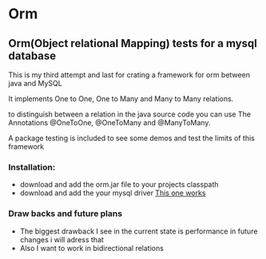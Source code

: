 <h1>Orm</h1>
<h2>Orm(Object relational Mapping) tests for a mysql database</h2>

This is my third attempt and last for crating a framework for orm between java and MySQL

It implements One to One, One to Many and Many to Many relations.

to distinguish between a relation in the java source code you can use The Annotations @OneToOne, @OneToMany and @ManyToMany.

A package testing is included to see some demos and test the limits of this framework

<h3>Installation:</h3>
<ul>
  <li>download and add the orm.jar file to your projects classpath</li>
  <li>download and add the your mysql driver <a href="https://dev.mysql.com/downloads/connector/j/">This one works</a></li>
</ul>

<h3>Draw backs and future plans</h3>
<ul>
  <li>The biggest drawback I see in the current state is performance in future changes i will adress that</li>
  <li>Also I want to work in bidirectional relations</li>
</ul>
